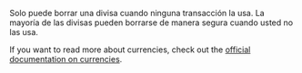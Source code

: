 Solo puede borrar una divisa cuando ninguna transacción la usa. La mayoría de las divisas pueden borrarse de manera segura cuando usted no las usa.

If you want to read more about currencies, check out the [official documentation on currencies](https://docs.firefly-iii.org/concepts/currencies).